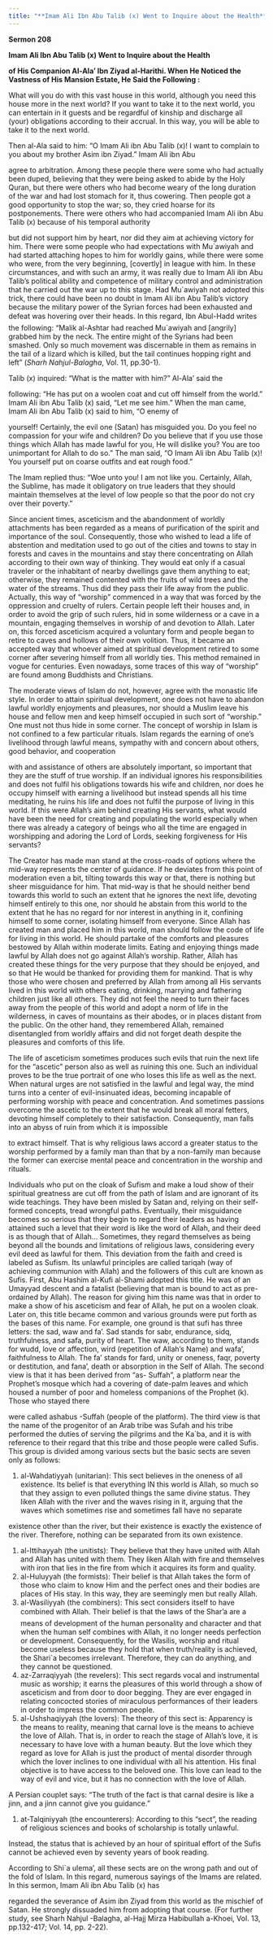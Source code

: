 ```yaml
---
title: "**Imam Ali Ibn Abu Talib (x) Went to Inquire about the Health**" 
---
```

**Sermon 208**

**Imam Ali Ibn Abu Talib \(x\) Went to Inquire about the Health**

**of His Companion Al\-Ala’ Ibn Ziyad al\-Harithi\. When He Noticed the Vastness of His Mansion Estate, He Said the Following :**

What will you do with this vast house in this world, although you need this house more in the next world? If you want to take it to the next world, you can entertain in it guests and be regardful of kinship and discharge all \(your\) obligations according to their accrual\. In this way, you will be able to take it to the next world\.

Then al\-Ala said to him: “O Imam Ali ibn Abu Talib \(x\)\! I want to complain to you about my brother Asim ibn Ziyad\.” Imam Ali ibn Abu

agree to arbitration\. Among these people there were some who had actually been duped, believing that they were being asked to abide by the Holy Quran, but there were others who had become weary of the long duration of the war and had lost stomach for it, thus cowering\. Then people got a good opportunity to stop the war; so, they cried hoarse for its postponements\. There were others who had accompanied Imam Ali ibn Abu Talib \(x\) because of his temporal authority

but did not support him by heart, nor did they aim at achieving victory for him\. There were some people who had expectations with Mu\`awiyah and had started attaching hopes to him for worldly gains, while there were some who were, from the very beginning, \[covertly\] in league with him\. In these circumstances, and with such an army, it was really due to Imam Ali ibn Abu Talib’s political ability and competence of military control and administration that he carried out the war up to this stage\. Had Mu\`awiyah not adopted this trick, there could have been no doubt in Imam Ali ibn Abu Talib’s victory because the military power of the Syrian forces had been exhausted and defeat was hovering over their heads\. In this regard, Ibn Abul\-Hadd writes the following: “Malik al\-Ashtar had reached Mu\`awiyah and \[angrily\] grabbed him by the neck\. The entire might of the Syrians had been smashed\. Only so much movement was discernable in them as remains in the tail of a lizard which is killed, but the tail continues hopping right and left” \(_Sharh Nahjul\-Balagha_, Vol\. 11, pp\.30\-1\)\.

<a id="page688"></a>Talib \(x\) inquired: “What is the matter with him?” Al\-Ala’ said the

following: “He has put on a woolen coat and cut off himself from the world\.” Imam Ali ibn Abu Talib \(x\) said, “Let me see him\.” When the man came, Imam Ali ibn Abu Talib \(x\) said to him, “O enemy of

yourself\! Certainly, the evil one \(Satan\) has misguided you\. Do you feel no compassion for your wife and children? Do you believe that if you use those things which Allah has made lawful for you, He will dislike you? You are too unimportant for Allah to do so\.” The man said, “O Imam Ali ibn Abu Talib \(x\)\! You yourself put on coarse outfits and eat rough food\.”

The Imam replied thus: “Woe unto you\! I am not like you\. Certainly, Allah, the Sublime, has made it obligatory on true leaders that they should maintain themselves at the level of low people so that the poor do not cry over their poverty\.”

Since ancient times, asceticism and the abandonment of worldly attachments has been regarded as a means of purification of the spirit and importance of the soul\. Consequently, those who wished to lead a life of abstention and meditation used to go out of the cities and towns to stay in forests and caves in the mountains and stay there concentrating on Allah according to their own way of thinking\. They would eat only if a casual traveler or the inhabitant of nearby dwellings gave them anything to eat; otherwise, they remained contented with the fruits of wild trees and the water of the streams\. Thus did they pass their life away from the public\. Actually, this way of “worship” commenced in a way that was forced by the oppression and cruelty of rulers\. Certain people left their houses and, in order to avoid the grip of such rulers, hid in some wilderness or a cave in a mountain, engaging themselves in worship of and devotion to Allah\. Later on, this forced asceticism acquired a voluntary form and people began to retire to caves and hollows of their own volition\. Thus, it became an accepted way that whoever aimed at spiritual development retired to some corner after severing himself from all worldly ties\. This method remained in vogue for centuries\. Even nowadays, some traces of this way of “worship” are found among Buddhists and Christians\.

The moderate views of Islam do not, however, agree with the monastic life style\. In order to attain spiritual development, one does not have to abandon lawful worldly enjoyments and pleasures, nor should a Muslim leave his house and fellow men and keep himself occupied in such sort of “worship\.” One must not thus hide in some corner\. The concept of worship in Islam is not confined to a few particular rituals\. Islam regards the earning of one’s livelihood through lawful means, sympathy with and concern about others, good behavior, and cooperation

<a id="page689"></a>with and assistance of others are absolutely important, so important that they are the stuff of true worship\. If an individual ignores his responsibilities and does not fulfil his obligations towards his wife and children, nor does he occupy himself with earning a livelihood but instead spends all his time meditating, he ruins his life and does not fulfil the purpose of living in this world\. If this were Allah’s aim behind creating His servants, what would have been the need for creating and populating the world especially when there was already a category of beings who all the time are engaged in worshipping and adoring the Lord of Lords, seeking forgiveness for His servants?

The Creator has made man stand at the cross\-roads of options where the mid\-way represents the center of guidance\. If he deviates from this point of moderation even a bit, tilting towards this way or that, there is nothing but sheer misguidance for him\. That mid\-way is that he should neither bend towards this world to such an extent that he ignores the next life, devoting himself entirely to this one, nor should he abstain from this world to the extent that he has no regard for nor interest in anything in it, confining himself to some corner, isolating himself from everyone\. Since Allah has created man and placed him in this world, man should follow the code of life for living in this world\. He should partake of the comforts and pleasures bestowed by Allah within moderate limits\. Eating and enjoying things made lawful by Allah does not go against Allah’s worship\. Rather, Allah has created these things for the very purpose that they should be enjoyed, and so that He would be thanked for providing them for mankind\. That is why those who were chosen and preferred by Allah from among all His servants lived in this world with others eating, drinking, marrying and fathering children just like all others\. They did not feel the need to turn their faces away from the people of this world and adopt a norm of life in the wilderness, in caves of mountains as their abodes, or in places distant from the public\. On the other hand, they remembered Allah, remained disentangled from worldly affairs and did not forget death despite the pleasures and comforts of this life\.

The life of asceticism sometimes produces such evils that ruin the next life for the “ascetic” person also as well as ruining this one\. Such an individual proves to be the true portrait of one who loses this life as well as the next\. When natural urges are not satisfied in the lawful and legal way, the mind turns into a center of evil\-insinuated ideas, becoming incapable of performing worship with peace and concentration\. And sometimes passions overcome the ascetic to the extent that he would break all moral fetters, devoting himself completely to their satisfaction\. Consequently, man falls into an abyss of ruin from which it is impossible

<a id="page690"></a>to extract himself\. That is why religious laws accord a greater status to the worship performed by a family man than that by a non\-family man because the former can exercise mental peace and concentration in the worship and rituals\.

Individuals who put on the cloak of Sufism and make a loud show of their spiritual greatness are cut off from the path of Islam and are ignorant of its wide teachings\. They have been misled by Satan and, relying on their self\-formed concepts, tread wrongful paths\. Eventually, their misguidance becomes so serious that they begin to regard their leaders as having attained such a level that their word is like the word of Allah, and their deed is as though that of Allah\.\.\. Sometimes, they regard themselves as being beyond all the bounds and limitations of religious laws, considering every evil deed as lawful for them\. This deviation from the faith and creed is labeled as Sufism\. Its unlawful principles are called tariqah \(way of achieving communion with Allah\) and the followers of this cult are known as Sufis\. First, Abu Hashim al\-Kufi al\-Shami adopted this title\. He was of an Umayyad descent and a fatalist \(believing that man is bound to act as pre\-ordained by Allah\)\. The reason for giving him this name was that in order to make a show of his asceticism and fear of Allah, he put on a woolen cloak\. Later on, this title became common and various grounds were put forth as the bases of this name\. For example, one ground is that sufi has three letters: the sad, waw and fa’\. Sad stands for sabr, endurance, sidq, truthfulness, and safa, purity of heart\. The waw, according to them, stands for wudd, love or affection, wird \(repetition of Allah’s Name\) and wafa’, faithfulness to Allah\. The fa’ stands for fard, unity or oneness, faqr, poverty or destitution, and fana’, death or absorption in the Self of Allah\. The second view is that it has been derived from “as\- Suffah”, a platform near the Prophet’s mosque which had a covering of date\-palm leaves and which housed a number of poor and homeless companions of the Prophet \(k\)\. Those who stayed there

were called ashabus \-Suffah \(people of the platform\)\. The third view is that the name of the progenitor of an Arab tribe was Sufah and his tribe performed the duties of serving the pilgrims and the Ka\`ba, and it is with reference to their regard that this tribe and those people were called Sufis\. This group is divided among various sects but the basic sects are seven only as follows:

1. al\-Wahdatiyyah \(unitarian\): This sect believes in the oneness of all existence\. Its belief is that everything IN this world is Allah, so much so that they assign to even polluted things the same divine status\. They liken Allah with the river and the waves rising in it, arguing that the waves which sometimes rise and sometimes fall have no separate

<a id="page691"></a>existence other than the river, but their existence is exactly the existence of the river\. Therefore, nothing can be separated from its own existence\.

1. al\-Ittihayyah \(the unitists\): They believe that they have united with Allah and Allah has united with them\. They liken Allah with fire and themselves with iron that lies in the fire from which it acquires its form and quality\.
2. al\-Huluyyah \(the formists\): Their belief is that Allah takes the form of those who claim to know Him and the perfect ones and their bodies are places of His stay\. In this way, they are seemingly men but really Allah\.
3. al\-Wasiliyyah \(the combiners\): This sect considers itself to have combined with Allah\. Their belief is that the laws of the Shar’a are a means of development of the human personality and character and that when the human self combines with Allah, it no longer needs perfection or development\. Consequently, for the Wasilis, worship and ritual become useless because they hold that when truth/reality is achieved, the Shari\`a becomes irrelevant\. Therefore, they can do anything, and they cannot be questioned\.
4. az\-Zarraqiyyah \(the revelers\): This sect regards vocal and instrumental music as worship; it earns the pleasures of this world through a show of asceticism and from door to door begging\. They are ever engaged in relating concocted stories of miraculous performances of their leaders in order to impress the common people\.
5. al\-Ushshaqiyyah \(the lovers\): The theory of this sect is: Apparency is the means to reality, meaning that carnal love is the means to achieve the love of Allah\. That is, in order to reach the stage of Allah’s love, it is necessary to have love with a human beauty\. But the love which they regard as love for Allah is just the product of mental disorder through which the lover inclines to one individual with all his attention\. His final objective is to have access to the beloved one\. This love can lead to the way of evil and vice, but it has no connection with the love of Allah\.

A Persian couplet says: “The truth of the fact is that carnal desire is like a jinn, and a jinn cannot give you guidance\.”

1. at\-Talqiniyyah \(the encounterers\): According to this “sect”, the reading of religious sciences and books of scholarship is totally unlawful\.

<a id="page692"></a>Instead, the status that is achieved by an hour of spiritual effort of the Sufis cannot be achieved even by seventy years of book reading\.

According to Shi\`a ulema’, all these sects are on the wrong path and out of the fold of Islam\. In this regard, numerous sayings of the Imams are related\. In this sermon, Imam Ali ibn Abu Talib \(x\) has

regarded the severance of Asim ibn Ziyad from this world as the mischief of Satan\. He strongly dissuaded him from adopting that course\. \(For further study, see Sharh Nahjul \-Balagha, al\-Hajj Mirza Habibullah a\-Khoei, Vol\. 13, pp\.132\-417; Vol\. 14, pp\. 2\-22\)\.

